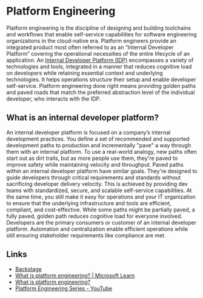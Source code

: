 # Platform Engineering

Platform engineering is the discipline of designing and building toolchains and workflows that enable self-service capabilities for software engineering organizations in the cloud-native era. Platform engineers provide an integrated product most often referred to as an “Internal Developer Platform” covering the operational necessities of the entire lifecycle of an application. An [Internal Developer Platform (IDP)](https://internaldeveloperplatform.org/) encompasses a variety of technologies and tools, integrated in a manner that reduces cognitive load on developers while retaining essential context and underlying technologies. It helps operations structure their setup and enable developer self-service. Platform engineering done right means providing golden paths and paved roads that match the preferred abstraction level of the individual developer, who interacts with the IDP.

## What is an internal developer platform?

An internal developer platform is focused on a company’s internal development practices. You define a set of recommended and supported development paths to production and incrementally "pave" a way through them with an internal platform. To use a real-world analogy, new paths often start out as dirt trails, but as more people use them, they're paved to improve safety while maintaining velocity and throughput. Paved paths within an internal developer platform have similar goals. They're designed to guide developers through critical requirements and standards without sacrificing developer delivery velocity. This is achieved by providing dev teams with standardized, secure, and scalable self-service capabilities. At the same time, you still make it easy for operations and your IT organization to ensure that the underlying infrastructure and tools are efficient, compliant, and cost-effective. While some paths might be partially paved, a fully paved, golden path reduces cognitive load for everyone involved. Developers are the primary consumers or customer of an internal developer platform. Automation and centralization enable efficient operations while still ensuring stakeholder requirements like compliance are met.

## Links

- [Backstage](devops/others/backstage.md)
- [What is platform engineering? | Microsoft Learn](https://learn.microsoft.com/en-us/platform-engineering/what-is-platform-engineering)
- [What is platform engineering?](https://platformengineering.org/blog/what-is-platform-engineering)
- [Platform Engineering Series - YouTube](https://www.youtube.com/playlist?list=PLGVPcLSzJXQos1O18dvKoW2XSczz2I2lH)
